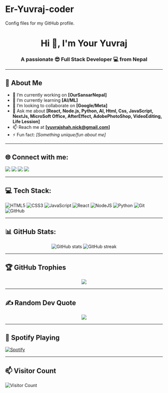 # Er-Yuvraj-coder
Config files for my GitHub profile.
<h1 align="center">Hi 👋, I'm Your Yuvraj</h1>
<h3 align="center">A passionate 😎 Full Stack Developer 💻 from Nepal  </h3>

---

## 🚀 About Me
- 🔭 I’m currently working on **[OurSansarNepal]**
- 🌱 I’m currently learning **[AI/ML]**
- 👯 I’m looking to collaborate on **[Google/Meta]**
- 💬 Ask me about **[React, Node.js, Python, AI, Html, Css, JavaScript, NextJs, MicroSoft Office, AfterEffect, AdobePhotoShop, VideoEditing, Life Lession]**
- 📫 Reach me at **[yuvrajshah.nick@gmail.com]**
- ⚡ Fun fact: *[Something unique/fun about me]*

---

## 🌐 Connect with me:
<p align="left">
<a href="" target="blank"><img src="https://img.shields.io/badge/LinkedIn-%230077B5.svg?&style=for-the-badge&logo=linkedin&logoColor=white" /></a>
<a href="" target="blank"><img src="https://img.shields.io/badge/Twitter-%231DA1F2.svg?&style=for-the-badge&logo=twitter&logoColor=white" /></a>
<a href="https://dev.to/yuvraj_shah_code" target="blank"><img src="https://img.shields.io/badge/DEV.to-000000.svg?&style=for-the-badge&logo=dev.to&logoColor=white" /></a>
<a href="mailto:yuvrajshah.nick.com"><img src="https://img.shields.io/badge/Gmail-D14836?style=for-the-badge&logo=gmail&logoColor=white" /></a>
</p>

---

## 💻 Tech Stack:
![HTML5](https://img.shields.io/badge/html5-%23E34F26.svg?style=for-the-badge&logo=html5&logoColor=white)
![CSS3](https://img.shields.io/badge/css3-%231572B6.svg?style=for-the-badge&logo=css3&logoColor=white)
![JavaScript](https://img.shields.io/badge/javascript-%23323330.svg?style=for-the-badge&logo=javascript&logoColor=%23F7DF1E)
![React](https://img.shields.io/badge/react-%2320232a.svg?style=for-the-badge&logo=react&logoColor=%2361DAFB)
![NodeJS](https://img.shields.io/badge/node.js-6DA55F?style=for-the-badge&logo=node.js&logoColor=white)
![Python](https://img.shields.io/badge/python-3670A0?style=for-the-badge&logo=python&logoColor=ffdd54)
![Git](https://img.shields.io/badge/git-%23F05033.svg?style=for-the-badge&logo=git&logoColor=white)
![GitHub](https://img.shields.io/badge/github-%23121011.svg?style=for-the-badge&logo=github&logoColor=white)

---

## 📊 GitHub Stats:
<p align="center">
  <img src="https://github-readme-stats.vercel.app/api?username=YuvrajShahCode&show_icons=true&theme=radical" alt="GitHub stats" />
  <img src="https://github-readme-streak-stats.herokuapp.com/?user=YuvrajShahCode&theme=radical" alt="GitHub streak" />
</p>

---

## 🏆 GitHub Trophies
<p align="center">
  <img src="https://github-profile-trophy.vercel.app/?username=YuvrajShahCode&theme=darkhub&no-frame=true&no-bg=true&margin-w=15" />
</p>

---

## ✍️ Random Dev Quote
<p align="center">
  <img src="https://quotes-github-readme.vercel.app/api?type=horizontal&theme=radical" />
</p>

---

## 🎵 Spotify Playing
[![Spotify](https://novatorem.vercel.app/api/spotify)](https://open.spotify.com/user/yourspotifyid)

---

## 📫 Visitor Count
![Visitor Count](https://komarev.com/ghpvc/?username=yourusername&color=blue&style=flat-square&label=Visitors)
